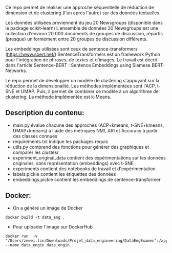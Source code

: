 Ce repo permet de réaliser une approche séquentielle de réduction de dimension et de clustering (l'un après l'autre) sur des données textuelles.

Les données utilisées proviennent du jeu 20 Newsgroups (disponible dans le package scikit-learn)
L'ensemble de données 20 Newsgroups est une collection d'environ 20 000 documents de groupes de discussion, répartis (presque) uniformément entre 20 groupes de discussion différents.

Les embeddings utilisées sont ceux de sentence-transformers (https://www.sbert.net/)
SentenceTransformers est un framework Python pour l'intégration de phrases, de textes et d'images. Le travail est décrit dans l'article Sentence-BERT : Sentence Embeddings using Siamese BERT-Networks.

Le repo permet de développer un modèle de clustering s'appuyant sur la réduction de la dimensionalité. Les méthodes implémentées sont l'ACP, t-SNE et UMAP. 
Puis, il permet de combiner ce modèle à un algorithme de clustering. La méthode implémentée est k-Means.

## Description du contenu:
- main.py évalue chacune des approches (ACP+kmeans, t-SNE+kmeans, UMAP+kmeans) à l'aide des métriques NMI, ARI et Accuracy à partir des classes connues
- requirements.txt indique les packages requis
- utils.py comprend des fonctions pour générer des graphiques et comparer les clustesr
- experiment_original_data contient des expérimentations sur les données originales, sans représentation (embeddings) avec t-SNE
- experiments contient des notebooks de travail et d'expérimentation
- labels.pickle contient les étiquettes des données
- embeddings.pickle contient les embeddings de sentence-transformer


## Docker:
- On a généré un image de Docker 

```
docker build -t data_eng .
```

- Pour uploader l'image sur DockerHub
```
docker run  -v "/Users/zewei.lin/Downloads/Projet_data_engineering/DataEngExamen":/app --name data_engin data_engin
```